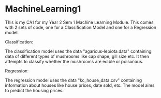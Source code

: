 # MachineLearning1
This is my CA1 for my Year 2 Sem 1 Machine Learning Module.
This comes with 2 sets of code, one for a Classification Model and one for a Regression model.

Classification:

The classification model uses the data "agaricus-lepiota.data" containing data of different types of mushrooms like cap shape, gill size etc. It then attempts
to classify whether the mushrooms are edible or poisonous.

Regression:

The regression model uses the data "kc_house_data.csv" containing information about houses like house prices, date sold, etc. The model aims to predict the housing
prices.
